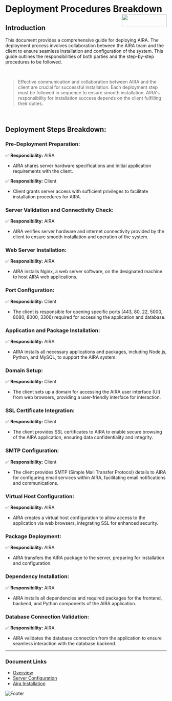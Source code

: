 # Deployment Procedures Breakdown <img align="right" width="140" height="40" src="https://github.com/airacommunity/AIRA-Installation/assets/153823636/2aee8e84-f308-4494-a715-afd9421b606e">

## Introduction
This document provides a comprehensive guide for deploying AIRA. The deployment process involves collaboration between the AIRA team and the client to ensure seamless installation and configuration of the system. This guide outlines the responsibilities of both parties and the step-by-step procedures to be followed.

<br>

> Effective communication and collaboration between AIRA and the client are crucial for successful installation. Each deployment step must be followed in sequence to ensure smooth installation. AIRA's responsibility for installation success depends on the client fulfilling their duties.
<br>

## Deployment Steps Breakdown: 

### Pre-Deployment Preparation:

:white_check_mark: **Responsibility:** AIRA

- AIRA shares server hardware specifications and initial application requirements with the client.

:white_check_mark: **Responsibility:** Client

- Client grants server access with sufficient privileges to facilitate installation procedures for AIRA.

### Server Validation and Connectivity Check:

:white_check_mark: **Responsibility:** AIRA

- AIRA verifies server hardware and internet connectivity provided by the client to ensure smooth installation and operation of the system.

### Web Server Installation:

:white_check_mark: **Responsibility:** AIRA

- AIRA installs Nginx, a web server software, on the designated machine to host AIRA web applications.

### Port Configuration:

:white_check_mark: **Responsibility:** Client

- The client is responsible for opening specific ports (443, 80, 22, 5000, 8080, 8000, 3306) required for accessing the application and database.

### Application and Package Installation:

:white_check_mark: **Responsibility:** AIRA

- AIRA installs all necessary applications and packages, including Node.js, Python, and MySQL, to support the AIRA system.

### Domain Setup:

:white_check_mark: **Responsibility:** Client

- The client sets up a domain for accessing the AIRA user interface (UI) from web browsers, providing a user-friendly interface for interaction.

### SSL Certificate Integration:

:white_check_mark: **Responsibility:** Client

- The client provides SSL certificates to AIRA to enable secure browsing of the AIRA application, ensuring data confidentiality and integrity.

### SMTP Configuration:

:white_check_mark: **Responsibility:** Client

- The client provides SMTP (Simple Mail Transfer Protocol) details to AIRA for configuring email services within AIRA, facilitating email notifications and communications.

### Virtual Host Configuration:

:white_check_mark: **Responsibility:** AIRA

- AIRA creates a virtual host configuration to allow access to the application via web browsers, integrating SSL for enhanced security.

### Package Deployment:

:white_check_mark: **Responsibility:** AIRA

- AIRA transfers the AIRA package to the server, preparing for installation and configuration.

### Dependency Installation:

:white_check_mark: **Responsibility:** AIRA

- AIRA installs all dependencies and required packages for the frontend, backend, and Python components of the AIRA application.

### Database Connection Validation:

:white_check_mark: **Responsibility:** AIRA

- AIRA validates the database connection from the application to ensure seamless interaction with the database backend.

----

### Document Links

- [Overview](https://github.com/airacommunity/AIRA-Installation/blob/main/1.%20Overview.md)
- [Server Configuration](https://github.com/airacommunity/AIRA-Installation/blob/main/2.%20Server%20Configuration.md)
- [Aira Installation](https://github.com/airacommunity/AIRA-Installation/blob/main/3.%20AIRA%20Installation.md)

![Footer](https://github.com/airacommunity/AIRA-Installation/assets/153823636/f78c5168-fae6-4a12-a01d-8e98fe7d7ae2)
